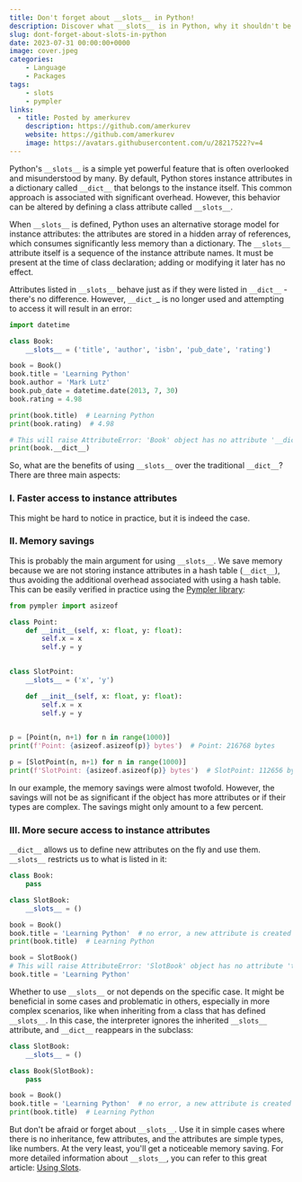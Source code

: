 ```yaml
---
title: Don't forget about __slots__ in Python!
description: Discover what __slots__ is in Python, why it shouldn't be feared, and how to calculate the size of an object in Python.
slug: dont-forget-about-slots-in-python
date: 2023-07-31 00:00:00+0000
image: cover.jpeg
categories:
    - Language
    - Packages
tags:
    - slots
    - pympler
links:
  - title: Posted by amerkurev
    description: https://github.com/amerkurev
    website: https://github.com/amerkurev
    image: https://avatars.githubusercontent.com/u/28217522?v=4
---
```


Python's `__slots__` is a simple yet powerful feature that is often overlooked and misunderstood by many.
By default, Python stores instance attributes in a dictionary called `__dict__` that belongs to the instance itself.
This common approach is associated with significant overhead.
However, this behavior can be altered by defining a class attribute called `__slots__`.

When `__slots__` is defined, Python uses an alternative storage model for instance attributes: the attributes are stored in a hidden array of references, which consumes significantly less memory than a dictionary.
The `__slots__` attribute itself is a sequence of the instance attribute names. It must be present at the time of class declaration; adding or modifying it later has no effect.

Attributes listed in `__slots__` behave just as if they were listed in `__dict__` - there's no difference.
However, `__dict_`_ is no longer used and attempting to access it will result in an error:

```python
import datetime

class Book:
    __slots__ = ('title', 'author', 'isbn', 'pub_date', 'rating')

book = Book()
book.title = 'Learning Python'
book.author = 'Mark Lutz'
book.pub_date = datetime.date(2013, 7, 30)
book.rating = 4.98

print(book.title)  # Learning Python
print(book.rating)  # 4.98

# This will raise AttributeError: 'Book' object has no attribute '__dict__'
print(book.__dict__)
```

So, what are the benefits of using `__slots__` over the traditional `__dict__`?
There are three main aspects:

### I. Faster access to instance attributes 
This might be hard to notice in practice, but it is indeed the case.

### II. Memory savings
This is probably the main argument for using `__slots__`.
We save memory because we are not storing instance attributes in a hash table (`__dict__`), thus avoiding the additional overhead associated with using a hash table.
This can be easily verified in practice using the [Pympler library](https://github.com/pympler/pympler):

```python
from pympler import asizeof

class Point:
    def __init__(self, x: float, y: float):
        self.x = x
        self.y = y

        
class SlotPoint:
    __slots__ = ('x', 'y')

    def __init__(self, x: float, y: float):
        self.x = x
        self.y = y

        
p = [Point(n, n+1) for n in range(1000)]
print(f'Point: {asizeof.asizeof(p)} bytes')  # Point: 216768 bytes

p = [SlotPoint(n, n+1) for n in range(1000)]
print(f'SlotPoint: {asizeof.asizeof(p)} bytes')  # SlotPoint: 112656 bytes
```

In our example, the memory savings were almost twofold.
However, the savings will not be as significant if the object has more attributes or if their types are complex.
The savings might only amount to a few percent.

### III. More secure access to instance attributes
`__dict__` allows us to define new attributes on the fly and use them.
`__slots__` restricts us to what is listed in it:

```python
class Book:
    pass

class SlotBook:
    __slots__ = ()

book = Book()
book.title = 'Learning Python'  # no error, a new attribute is created
print(book.title)  # Learning Python

book = SlotBook()
# This will raise AttributeError: 'SlotBook' object has no attribute 'title'
book.title = 'Learning Python'
```

Whether to use `__slots__` or not depends on the specific case.
It might be beneficial in some cases and problematic in others, especially in more complex scenarios, like when inheriting from a class that has defined `__slots__`.
In this case, the interpreter ignores the inherited `__slots__` attribute, and `__dict__` reappears in the subclass:

```python
class SlotBook:
    __slots__ = ()

class Book(SlotBook):
    pass

book = Book()
book.title = 'Learning Python'  # no error, a new attribute is created
print(book.title)  # Learning Python
```

But don't be afraid or forget about `__slots__`.
Use it in simple cases where there is no inheritance, few attributes, and the attributes are simple types, like numbers.
At the very least, you'll get a noticeable memory saving.
For more detailed information about `__slots__`, you can refer to this great article: [Using Slots](https://wiki.python.org/moin/UsingSlots).
